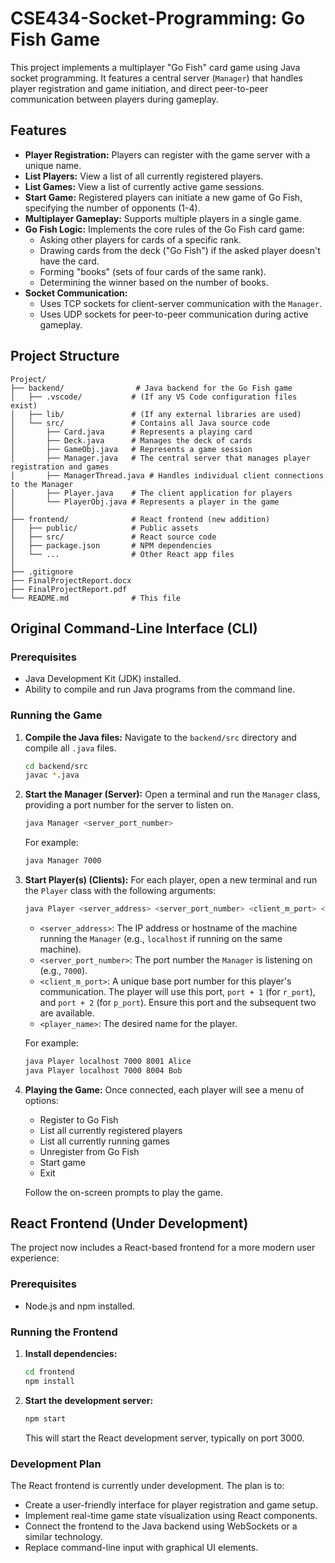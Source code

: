 # CSE434-Socket-Programming: Go Fish Game

This project implements a multiplayer "Go Fish" card game using Java socket programming. It features a central server (`Manager`) that handles player registration and game initiation, and direct peer-to-peer communication between players during gameplay.

## Features

*   **Player Registration:** Players can register with the game server with a unique name.
*   **List Players:** View a list of all currently registered players.
*   **List Games:** View a list of currently active game sessions.
*   **Start Game:** Registered players can initiate a new game of Go Fish, specifying the number of opponents (1-4).
*   **Multiplayer Gameplay:** Supports multiple players in a single game.
*   **Go Fish Logic:** Implements the core rules of the Go Fish card game:
    *   Asking other players for cards of a specific rank.
    *   Drawing cards from the deck ("Go Fish") if the asked player doesn't have the card.
    *   Forming "books" (sets of four cards of the same rank).
    *   Determining the winner based on the number of books.
*   **Socket Communication:**
    *   Uses TCP sockets for client-server communication with the `Manager`.
    *   Uses UDP sockets for peer-to-peer communication during active gameplay.

## Project Structure

```
Project/
├── backend/                # Java backend for the Go Fish game
│   ├── .vscode/           # (If any VS Code configuration files exist)
│   ├── lib/               # (If any external libraries are used)
│   └── src/               # Contains all Java source code
│       ├── Card.java      # Represents a playing card
│       ├── Deck.java      # Manages the deck of cards
│       ├── GameObj.java   # Represents a game session
│       ├── Manager.java   # The central server that manages player registration and games
│       ├── ManagerThread.java # Handles individual client connections to the Manager
│       ├── Player.java    # The client application for players
│       └── PlayerObj.java # Represents a player in the game
│
├── frontend/              # React frontend (new addition)
│   ├── public/            # Public assets
│   ├── src/               # React source code
│   ├── package.json       # NPM dependencies
│   └── ...                # Other React app files
│
├── .gitignore
├── FinalProjectReport.docx
├── FinalProjectReport.pdf
└── README.md              # This file
```

## Original Command-Line Interface (CLI)

### Prerequisites

*   Java Development Kit (JDK) installed.
*   Ability to compile and run Java programs from the command line.

### Running the Game

1.  **Compile the Java files:**
    Navigate to the `backend/src` directory and compile all `.java` files.
    ```bash
    cd backend/src
    javac *.java
    ```

2.  **Start the Manager (Server):**
    Open a terminal and run the `Manager` class, providing a port number for the server to listen on.
    ```bash
    java Manager <server_port_number>
    ```
    For example:
    ```bash
    java Manager 7000
    ```

3.  **Start Player(s) (Clients):**
    For each player, open a new terminal and run the `Player` class with the following arguments:
    ```bash
    java Player <server_address> <server_port_number> <client_m_port> <player_name>
    ```
    *   `<server_address>`: The IP address or hostname of the machine running the `Manager` (e.g., `localhost` if running on the same machine).
    *   `<server_port_number>`: The port number the `Manager` is listening on (e.g., `7000`).
    *   `<client_m_port>`: A unique base port number for this player's communication. The player will use this port, `port + 1` (for `r_port`), and `port + 2` (for `p_port`). Ensure this port and the subsequent two are available.
    *   `<player_name>`: The desired name for the player.

    For example:
    ```bash
    java Player localhost 7000 8001 Alice
    java Player localhost 7000 8004 Bob
    ```

4.  **Playing the Game:**
    Once connected, each player will see a menu of options:
    *   Register to Go Fish
    *   List all currently registered players
    *   List all currently running games
    *   Unregister from Go Fish
    *   Start game
    *   Exit

    Follow the on-screen prompts to play the game.

## React Frontend (Under Development)

The project now includes a React-based frontend for a more modern user experience:

### Prerequisites

*   Node.js and npm installed.

### Running the Frontend

1.  **Install dependencies:**
    ```bash
    cd frontend
    npm install
    ```

2.  **Start the development server:**
    ```bash
    npm start
    ```
    This will start the React development server, typically on port 3000.

### Development Plan

The React frontend is currently under development. The plan is to:

*   Create a user-friendly interface for player registration and game setup.
*   Implement real-time game state visualization using React components.
*   Connect the frontend to the Java backend using WebSockets or a similar technology.
*   Replace command-line input with graphical UI elements.
